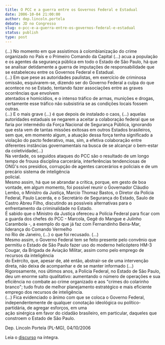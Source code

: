 ```yaml
---
title: O PCC e a guerra entre os Governos Federal e Estadual
date: 2006-10-04 21:00:00
author: dep.lincoln.portela
debate: JD no Congresso
slug: o-pcc-e-a-guerra-entre-os-governos-federal-e-estadual
status: publish 
type: post
---
```


(...) No momento em que assistimos à colombianização do crime organizado no País e o Primeiro Comando da Capital (...) acua a população e os agentes da segurança pública em todo o Estado de São Paulo, há que se analisar detidamente a guerra de imputações de responsabilidade que se estabeleceu entre os Governos Federal e Estadual.  
(...) Em que pese as autoridades paulistas, em exercício de criminosa omissão, esquivarem-se, dizendo ser do Governo Federal a culpa do que acontece no se Estado, tentando fazer associações entre as graves ocorrências que envolvem  
atentados e homicídios, e o intenso tráfico de armas, munições e drogas, certamente esse tráfico não subsistiria se as condições locais fossem outras.  
(...) E o mais grave (...) é que depois de instalado o caos, (...) aquelas autoridades estaduais se negarem a aceitar a colaboração federal que se faria por intermédio da Força Nacional de Segurança Pública, ignorando que esta vem de tantas missões exitosas em outros Estados brasileiros, sem que, em momento algum, a atuação dessa força tenha significado a violação do pacto federativo, mas, sim, a efetiva colaboração entre diferentes instâncias governamentais na busca de se alcançar o bem-estar da coletividade(...)  
Na verdade, os seguidos ataques do PCC são o resultado de um longo tempo de frouxa disciplina carcerária, interferências tendenciosas de ONG's nos presídios, corrupção de agentes carcerários e policiais e de um precário sistema de inteligência  
policial.  
Mesmo assim, há que se abrandar a crítica, porque, em gesto de boa vontade, em algum momento, foi possível reunir o Governador Cláudio Lembo, o Ministro da Justiça, Marcio Thomaz Bastos, o Diretor da Polícia Federal, Paulo Lacerda, e o Secretário de Segurança do Estado, Saulo de Castro Abreu Filho, discutindo as possíveis alternativas para o enfrentamento da criminalidade no Estado.  
É sabido que o Ministro da Justiça ofereceu a Polícia Federal para ficar com a guarda dos chefes do PCC - Marcola, Gegê do Mangue e Julinho Carambola -, a exemplo do que já faz com Fernandinho Beira-Mar, liderança do Comando Vermelho  
no Rio de Janeiro, (...) o que foi recusado. (...)  
Mesmo assim, o Governo Federal tem se feito presente pelo convênio que permitiu o Estado de São Paulo fazer uso do moderno helicóptero HM-3 Cougar, da Brigada de Aviação Militar, assim como pelo emprego de recursos da inteligência  
do Exército, que, apesar de, até então, abstrair-se de uma intervenção direta, não deixa de acompanhar e de se manter informado (...) Rigorosamente, nos últimos anos, a Polícia Federal, no Estado de São Paulo, deu um enorme salto qualitativo: aumentando o número de operações e sua eficiência no combate ao crime organizado e aos "crimes do colarinho branco"; tudo fruto de melhor planejamento estratégico e mais eficiente emprego dos recursos de inteligência.  
(...) Fica evidenciado o ânimo com que se coloca o Governo Federal, independentemente de qualquer conotação ideológica ou político-partidária, de agregar esforços, em uma  
ação sinérgica em favor do cidadão brasileiro, em particular, daqueles que constroem o Estado de São Paulo.  
  
Dep. Lincoln Portela (PL-MG), 04/10/2006  
  
Leia o [discurso](http://www.camara.gov.br/internet/plenario/notas/ordinari/v041006.pdf) na íntegra.
